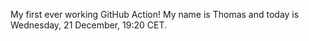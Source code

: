 My first ever working GitHub Action!
My name is Thomas and today is Wednesday, 21 December, 19:20 CET. 

